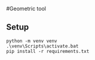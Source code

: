 #Geometric tool

## Setup


    python -m venv venv
    .\venv\Scripts\activate.bat
    pip install -r requirements.txt
    
